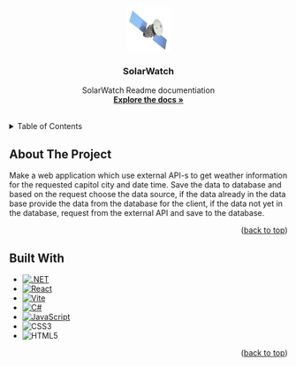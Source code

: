 <!-- PROJECT LOGO -->
<br />
<div align="center">
  <a href="https://github.com/kC0d3/SolarWatch">
    <img src="Frontend/solar.ico" alt="Logo" width="80" height="80">
  </a>

<h3 align="center">SolarWatch</h3>

  <p align="center">
    SolarWatch Readme documentiation
    <br />
    <a href="https://github.com/kC0d3/SolarWatch"><strong>Explore the docs »</strong></a>
    <br />
    <br />
  </p>
</div>


<!-- TABLE OF CONTENTS -->
<details>
  <summary>Table of Contents</summary>
  <ol>
    <li><a href="#about-the-project">About The Project</a></li>
    <li><a href="#built-with">Built With</a></li>
  </ol>
</details>



<!-- ABOUT THE PROJECT -->

## About The Project

Make a web application which use external API-s to get weather information for the requested capitol city and date time.
Save the data to database and based on the request choose the data source, if the data already in the data base provide
the data from the database for the client, if the data not yet in the database, request from the external API and save to
the database.

<p align="right">(<a href="#readme-top">back to top</a>)</p>

## Built With

* [![.NET][.NET]][.NET-url]
* [![React][React.js]][React-url]
* [![Vite][Vite]][Vite-url]
* [![C#][C#]][C#-url]
* [![JavaScript][JavaScript]][JavaScript-url]
* ![CSS3]
* ![HTML5]

<p align="right">(<a href="#readme-top">back to top</a>)</p>


[contributors-url]: https://github.com/GaborToth22/RentYourHome/graphs/contributors

[React.js]: https://img.shields.io/badge/React-20232A?style=for-the-badge&logo=react&logoColor=61DAFB

[React-url]: https://reactjs.org/

[.NET]: https://img.shields.io/badge/.NET-5C2D91?style=for-the-badge&logo=.net&logoColor=white

[.NET-url]: https://learn.microsoft.com/hu-hu/dotnet/core/introduction

[Vite]: https://img.shields.io/badge/vite-%23646CFF.svg?style=for-the-badge&logo=vite&logoColor=white

[Vite-url]: https://vitejs.dev/

[C#]: https://img.shields.io/badge/c%23-%23239120.svg?style=for-the-badge&logo=csharp&logoColor=white

[C#-url]: https://learn.microsoft.com/en-us/dotnet/csharp/

[CSS3]: https://img.shields.io/badge/css3-%231572B6.svg?style=for-the-badge&logo=css3&logoColor=white

[HTML5]: https://img.shields.io/badge/html5-%23E34F26.svg?style=for-the-badge&logo=html5&logoColor=white

[JavaScript]: https://img.shields.io/badge/javascript-%23323330.svg?style=for-the-badge&logo=javascript&logoColor=%23F7DF1E

[JavaScript-url]: https://www.javascript.com/
